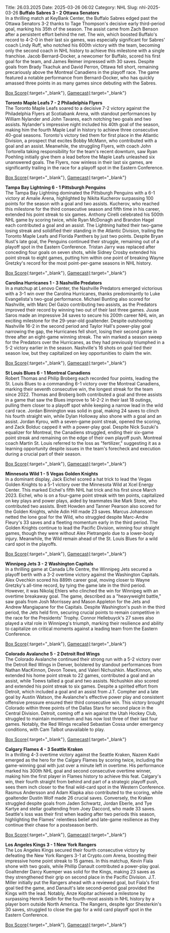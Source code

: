 Title: 26.03.2025
Date: 2025-03-26 06:02
Category: NHL 
Slug: nhl-2025-03-26 
**Buffalo Sabres 3 - 2 Ottawa Senators**  
In a thrilling match at KeyBank Center, the Buffalo Sabres edged past the Ottawa Senators 3-2 thanks to Tage Thompson's decisive early third-period goal, marking his 35th of the season. The assist came from Zach Benson after a persistent effort behind the net. The win, which boosted Buffalo's record to 4-2-0 in their last six games, was especially significant for Sabres' coach Lindy Ruff, who notched his 600th victory with the team, becoming only the second coach in NHL history to achieve this milestone with a single franchise. Jacob Bernard-Docker, a newcomer for Buffalo, scored his first goal for the team, and James Reimer impressed with 30 saves. Despite goals from Brady Tkachuk and David Perron, Ottawa fell short, remaining precariously above the Montreal Canadiens in the playoff race. The game featured a notable performance from Bernard-Docker, who has quickly amassed three points in as many games since debuting with the Sabres. 

[Box Score](/gamecenter/ott-vs-buf/2025/03/25/2024021129){:target="_blank"}, [Gamecast](https://www.nhl.com/news/ottawa-senators-buffalo-sabres-game-recap-march-25){:target="_blank"}<br>

**Toronto Maple Leafs 7 - 2 Philadelphia Flyers**  
The Toronto Maple Leafs soared to a decisive 7-2 victory against the Philadelphia Flyers at Scotiabank Arena, with standout performances by William Nylander and John Tavares, each notching two goals and two assists. Nylander's impressive night included his 40th goal of the season, making him the fourth Maple Leaf in history to achieve three consecutive 40-goal seasons. Toronto's victory tied them for first place in the Atlantic Division, a prospect that excites Bobby McMann, who contributed with a goal and an assist. Meanwhile, the struggling Flyers, with coach John Tortorella taking responsibility for the team's recent downturn, saw Ryan Poehling initially give them a lead before the Maple Leafs unleashed six unanswered goals. The Flyers, now winless in their last six games, are significantly trailing in the race for a playoff spot in the Eastern Conference. 

[Box Score](/gamecenter/phi-vs-tor/2025/03/25/2024021130){:target="_blank"}, [Gamecast](https://www.nhl.com/news/philadelphia-flyers-toronto-maple-leafs-game-recap-march-25){:target="_blank"}<br>

**Tampa Bay Lightning 6 - 1 Pittsburgh Penguins**  
The Tampa Bay Lightning dominated the Pittsburgh Penguins with a 6-1 victory at Amalie Arena, highlighted by Nikita Kucherov surpassing 100 points for the season with a goal and two assists. Kucherov, who reached this milestone for the third consecutive season and fifth time in his career, extended his point streak to six games. Anthony Cirelli celebrated his 500th NHL game by scoring twice, while Ryan McDonagh and Brandon Hagel each contributed a goal and an assist. The Lightning halted their two-game losing streak and solidified their standing in the Atlantic Division, trailing the Toronto Maple Leafs and Florida Panthers by just two points. Despite Bryan Rust's late goal, the Penguins continued their struggle, remaining out of a playoff spot in the Eastern Conference. Tristan Jarry was replaced after conceding four goals on seven shots, while Sidney Crosby extended his point streak to eight games, putting him within one point of breaking Wayne Gretzky's record for the most point-per-game seasons in NHL history. 

[Box Score](/gamecenter/pit-vs-tbl/2025/03/25/2024021131){:target="_blank"}, [Gamecast](https://www.nhl.com/news/pittsburgh-penguins-tampa-bay-lightning-game-recap-march-25){:target="_blank"}<br>

**Carolina Hurricanes 1 - 3 Nashville Predators**  
In a matchup at Lenovo Center, the Nashville Predators emerged victorious with a 3-1 win over the Carolina Hurricanes, thanks predominantly to Luke Evangelista's two-goal performance. Michael Bunting also scored for Nashville, with Marc Del Gaizo contributing two assists, as the Predators improved their record by winning two out of their last three games. Juuse Saros made an impressive 34 saves to secure his 200th career NHL win, an exciting milestone for the 29-year-old goaltender. Despite outshooting Nashville 16-2 in the second period and Taylor Hall's power-play goal narrowing the gap, the Hurricanes fell short, losing their second game in three after an eight-game winning streak. The win marked a season sweep for the Predators over the Hurricanes, as they had previously triumphed in a 5-2 victory earlier in the season. Nashville's 16 shots on goal tied their season low, but they capitalized on key opportunities to claim the win. 

[Box Score](/gamecenter/nsh-vs-car/2025/03/25/2024021132){:target="_blank"}, [Gamecast](https://www.nhl.com/news/nashville-predators-carolina-hurricanes-game-recap-march-25){:target="_blank"}<br>

**St Louis Blues 6 - 1 Montreal Canadiens**  
Robert Thomas and Philip Broberg each recorded four points, leading the St. Louis Blues to a commanding 6-1 victory over the Montreal Canadiens, marking their seventh consecutive win, the longest streak for the team since 2022. Thomas and Broberg both contributed a goal and three assists in a game that saw the Blues improve to 14-2-2 in their last 18 outings, pulling them closer to a playoff spot while keeping a narrow lead in the wild card race. Jordan Binnington was solid in goal, making 24 saves to clinch his fourth straight win, while Dylan Holloway also shone with a goal and an assist. Jordan Kyrou, with a seven-game point streak, opened the scoring, and Zack Bolduc capped it with a power-play goal. Despite Nick Suzuki's equalizer for Montreal, the Canadiens struggled, ending their six-game point streak and remaining on the edge of their own playoff push. Montreal coach Martin St. Louis referred to the loss as "fertilizer," suggesting it as a learning opportunity despite issues in the team's forecheck and execution during a crucial part of their season. 

[Box Score](/gamecenter/mtl-vs-stl/2025/03/25/2024021133){:target="_blank"}, [Gamecast](https://www.nhl.com/news/montreal-canadiens-st-louis-blues-game-recap-march-25){:target="_blank"}<br>

**Minnesota Wild 1 - 5 Vegas Golden Knights**  
In a dominant display, Jack Eichel scored a hat trick to lead the Vegas Golden Knights to a 5-1 victory over the Minnesota Wild at Xcel Energy Center. This marked Eichel's fifth NHL hat trick and his first since March 2023. Eichel, who is on a four-game point streak with ten points, capitalized on key plays and power plays, aided by teammates like Mark Stone, who contributed two assists. Brett Howden and Tanner Pearson also scored for the Golden Knights, while Adin Hill made 23 saves. Marcus Johansson netted the lone goal for the Wild, who struggled despite Marc-Andre Fleury's 33 saves and a fleeting momentum early in the third period. The Golden Knights continue to lead the Pacific Division, winning four straight games, though they were without Alex Pietrangelo due to a lower-body injury. Meanwhile, the Wild remain ahead of the St. Louis Blues for a wild card spot in the playoffs. 

[Box Score](/gamecenter/vgk-vs-min/2025/03/25/2024021134){:target="_blank"}, [Gamecast](https://www.nhl.com/news/vegas-golden-knights-minnesota-wild-game-recap-march-25){:target="_blank"}<br>

**Winnipeg Jets 3 - 2 Washington Capitals**  
In a thrilling game at Canada Life Centre, the Winnipeg Jets secured a playoff berth with a 3-2 overtime victory against the Washington Capitals. Alex Ovechkin scored his 889th career goal, moving closer to Wayne Gretzky's all-time record, by tying the game late in the third period. However, it was Nikolaj Ehlers who clinched the win for Winnipeg with an overtime breakaway goal. The game, described as a "heavyweight battle," saw goals from Josh Morrissey and Mason Appleton for the Jets and Andrew Mangiapane for the Capitals. Despite Washington's push in the third period, the Jets held firm, securing crucial points to remain competitive in the race for the Presidents' Trophy. Connor Hellebuyck's 27 saves also played a vital role in Winnipeg's triumph, marking their resilience and ability to capitalize on critical moments against a leading team from the Eastern Conference. 

[Box Score](/gamecenter/wsh-vs-wpg/2025/03/25/2024021135){:target="_blank"}, [Gamecast](https://www.nhl.com/news/washington-capitals-winnipeg-jets-game-recap-march-25){:target="_blank"}<br>

**Colorado Avalanche 5 - 2 Detroit Red Wings**  
The Colorado Avalanche continued their strong run with a 5-2 victory over the Detroit Red Wings in Denver, bolstered by standout performances from Nathan MacKinnon, Devon Toews, and Valeri Nichushkin. MacKinnon, who extended his home point streak to 22 games, contributed a goal and an assist, while Toews tallied a goal and two assists. Nichushkin also scored and extended his point streak to six games. Despite a spirited effort from Detroit, which included a goal and an assist from J.T. Compher and a late goal by Austin Watson, the Avalanche's effective power play and consistent offensive pressure ensured their third consecutive win. This victory brought Colorado within three points of the Dallas Stars for second place in the Central Division. Detroit, coming off a win against the Utah Hockey Club, struggled to maintain momentum and has now lost three of their last four games. Notably, the Red Wings recalled Sebastian Cossa under emergency conditions, with Cam Talbot unavailable to play. 

[Box Score](/gamecenter/det-vs-col/2025/03/25/2024021136){:target="_blank"}, [Gamecast](https://www.nhl.com/news/detroit-red-wings-colorado-avalanche-game-recap-march-25){:target="_blank"}<br>

**Calgary Flames 4 - 3 Seattle Kraken**  
In a thrilling 4-3 overtime victory against the Seattle Kraken, Nazem Kadri emerged as the hero for the Calgary Flames by scoring twice, including the game-winning goal with just over a minute left in overtime. His performance marked his 300th NHL goal and second consecutive overtime winner, making him the first player in Flames history to achieve this feat. Calgary's win, their fourth straight from behind and part of a strategic playoff push, sees them inch closer to the final wild-card spot in the Western Conference. Rasmus Andersson and Adam Klapka also contributed to the scoring, while goaltender Dustin Wolf made 26 crucial saves. Conversely, the Kraken struggled despite goals from Jaden Schwartz, Jordan Eberle, and Tye Kartye and stellar goaltending from Joey Daccord, who made 33 saves. Seattle's loss was their first when leading after two periods this season, highlighting the Flames' relentless belief and late-game resilience as they continue their chase for a postseason berth. 

[Box Score](/gamecenter/sea-vs-cgy/2025/03/25/2024021137){:target="_blank"}, [Gamecast](https://www.nhl.com/news/seattle-kraken-calgary-flames-game-recap-march-25){:target="_blank"}<br>

**Los Angeles Kings 3 - 1 New York Rangers**  
The Los Angeles Kings secured their fourth consecutive victory by defeating the New York Rangers 3-1 at Crypto.com Arena, boosting their impressive home point streak to 15 games. In this matchup, Kevin Fiala shone with two goals, while Phillip Danault contributed a power-play goal. Goaltender Darcy Kuemper was solid for the Kings, making 23 saves as they strengthened their grip on second place in the Pacific Division. J.T. Miller initially put the Rangers ahead with a reviewed goal, but Fiala's first goal tied the game, and Danault's late second-period goal provided the Kings with the lead. Notably, Anze Kopitar achieved a milestone by surpassing Henrik Sedin for the fourth-most assists in NHL history by a player born outside North America. The Rangers, despite Igor Shesterkin's 30 saves, struggled to close the gap for a wild card playoff spot in the Eastern Conference. 

[Box Score](/gamecenter/nyr-vs-lak/2025/03/25/2024021138){:target="_blank"}, [Gamecast](https://www.nhl.com/news/new-york-rangers-los-angeles-kings-game-recap-march-25){:target="_blank"}<br>

